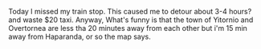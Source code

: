 Today I missed my train stop. This caused me to detour about 3-4 hours? and waste $20 taxi.
Anyway, What's funny is that the town of Yitornio and Overtornea are less tha 20 minutes away from each other but i'm 15 min away from Haparanda, or so the map says.